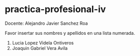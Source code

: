 # practica-profesional-iv

Docente: Alejandro Javier Sanchez Roa

Favor insertar sus nombres y apellidos en una lista numerada.

1. Lucia Lopez Videla Ontiveros
2. Joaquin Gabriel Vera Avila

